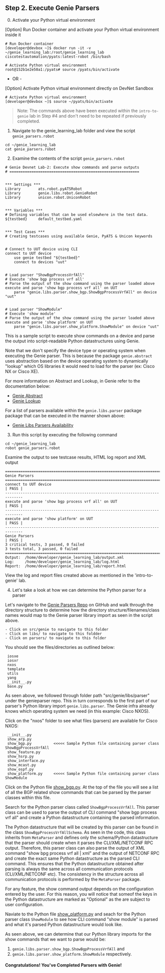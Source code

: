 ## Step 2. Execute Genie Parsers


0. Activate your Python virtual environment

[Option] Run Docker container and activate your Python virtual environment inside it

```
# Run Docker container
[developer@devbox ~]$ docker run -it -v ~/genie_learning_lab:/root/genie_learning_lab ciscotestautomation/pyats:latest-robot /bin/bash

# Activate Python virtual environment
root@152b1e2e50a1:/pyats# source /pyats/bin/activate
```
- OR -

[Option] Activate Python virtual environment directly on DevNet Sandbox

```
# Activate Python virtual environment
[developer@devbox ~]$ source ~/pyats/bin/activate
```

> Note: The commands above have been executed within the `intro-to-genie` lab in Step #4 and don't need to be repeated if previously completed.


1. Navigate to the genie_learning_lab folder and view the script `genie_parsers.robot`

```
cd ~/genie_learning_lab
cat genie_parsers.robot
```


2. Examine the contents of the script `genie_parsers.robot`

```
# Genie Devnet Lab-2: Execute show commands and parse outputs
# ===========================================================


*** Settings ***
Library        ats.robot.pyATSRobot
Library        genie.libs.robot.GenieRobot
Library        unicon.robot.UniconRobot


*** Variables ***
# Defining variables that can be used elsewhere in the test data.
${testbed}     default_testbed.yaml


*** Test Cases ***
# Creating testcases using available Genie, PyATS & Unicon keywords


# Connect to UUT device using CLI
connect to UUT device
    use genie testbed "${testbed}"
    connect to devices "uut"


# Load parser "ShowBgpProcessVrfAll"
# Execute 'show bgp process vrf all'
# Parse the output of the show command using the parser loaded above
execute and parse 'show bgp process vrf all' on UUT
    parse "genie.libs.parser.show_bgp.ShowBgpProcessVrfAll" on device "uut"


# Load parser "ShowModule"
# Execute 'show module'
# Parse the output of the show command using the parser loaded above
execute and parse 'show platform' on UUT
    parse "genie.libs.parser.show_platform.ShowModule" on device "uut"

```

This is a sample script to execute show commands on a device and parse the output into script-readable Python datastructures using Genie.

Note that we don't specify the device type or operating system when executing the Genie parser. This is because the package `genie.abstract` uses abstraction based on the device operating system to dynamically "lookup" which OS libraries it would need to load for the parser (ex: Cisco NX or Cisco XE).

For more information on Abstract and Lookup, in Genie refer to the documentation below:
- [Genie Abstract](https://pubhub.devnetcloud.com/media/pyats-packages/docs/abstract/introduction.html)
- [Genie Lookup](https://pubhub.devnetcloud.com/media/pyats-packages/docs/abstract/lookup_class.html)

For a list of parsers available within the `genie.libs.parser` package package that can be executed in the manner shown above:
- [Genie Libs Parsers Availability](https://github.com/CiscoTestAutomation/genieparser)

3. Run this script by executing the following command

```
cd ~/genie_learning_lab
robot genie_parsers.robot
```

Examine the output to see testcase results, HTML log report and XML output

```
==============================================================================
Genie Parsers
==============================================================================
connect to UUT device                                                 | PASS |
------------------------------------------------------------------------------
execute and parse 'show bgp process vrf all' on UUT                   | PASS |
------------------------------------------------------------------------------
execute and parse 'show platform' on UUT                              | PASS |
------------------------------------------------------------------------------
Genie Parsers                                                         | PASS |
3 critical tests, 3 passed, 0 failed
3 tests total, 3 passed, 0 failed
==============================================================================
Output:  /home/developer/genie_learning_lab/output.xml
Log:     /home/developer/genie_learning_lab/log.html
Report:  /home/developer/genie_learning_lab/report.html

```

View the log and report files created above as mentioned in the 'intro-to-genie' lab.


4. Let's take a look at how we can determine the Python parser for a parser

Let's navigate to the [Genie Parsers Repo](https://github.com/CiscoTestAutomation/genieparser) on GitHub and walk through the directory structure to determine how the directory structure/filenames/class names would map to the Genie parser library import as seen in the script above.

	- Click on src/genie to navigate to this folder
	- Click on libs/ to navigate to this foldder
	- Click on parsers/ to navigate to this folder

You should see the files/directories as outlined below:

```
 iosxe
 iosxr
 nxos
 template
 utils
 yang
 __init__.py
 base.py
```

As seen above, we followed through folder path "src/genie/libs/parser" under the genieparser repo. This in turn corresponds to the first part of our parser's Python library import `genie.libs.parser`. The Genie infra already knows which operating system we need (in this example: Cisco NXOS).

Click on the "nxos" folder to see what files (parsers) are available for Cisco NXOS:

```
 __init__.py
 show_arp.py
 show_bgp.py          <<<<< Sample Python file containing parser class ShowBgpProcessVrfAll
 show_feature.py
 show_hsrp.py
 show_interface.py
 show_mcast.py
 show_ospf.py
 show_platform.py     <<<<< Sample Python file containing parser class ShowModule
```

Click on the Python file [show_bgp.py](https://github.com/CiscoTestAutomation/genieparser/blob/master/src/genie/libs/parser/nxos/show_bgp.py). At the top of the file you will see a list of all the BGP related show commands that can be parsed by the parser classes within this file.

Search for the Python parser class called `ShowBgpProcessVrfAll`. This parser class can be used to parse the output of CLI command "show bgp process vrf all" and create a Python datastructure containing the parsed information.

The Python datastructure that will be created by this parser can be found in the class `ShowBgpProcessVrfAllSchema`. As seen in the code, this class inherits from `MetaParser` and defines only the schema/Python datastructure that the parser should create when it parses the CLI/XML/NETCONF RPC output. Therefore, this parser class can also parse the output of XML command "show bpg process vrf all | xml" and the output of NETCONF RPC and create the exact same Python datastructure as the parsed CLI command. This ensures that the Python datastructure obtained after parsing is always the same across all communication protocols (CLI/XML/NETCONF etc). The consistency in the structure across all communication protocols is performed by the `MetaParser` package.

For any feature, the show command output depends on the configuration entered by the user. For this reason, you will notice that someof the keys in the Python datastructure are marked as "Optional" as the are subject to user configuration.

Naviate to the Python file [show_platform.py](https://github.com/CiscoTestAutomation/genieparser/blob/master/src/genie/libs/parser/nxos/show_platform.py) and seach for the Python parser class `ShowModule` to see how CLI command "show module" is parsed and what it's parsed Python datastructure would look like.

As seen above, we can determine that our Python library imports for the show commands that we want to parse would be:
1. `genie.libs.parser.show_bgp.ShowBgpProcessVrfAll` and
2. `genie.libs.parser.show_platform.ShowModule` respectively.


#### Congratulations! You've Completed Parsers with Genie!
